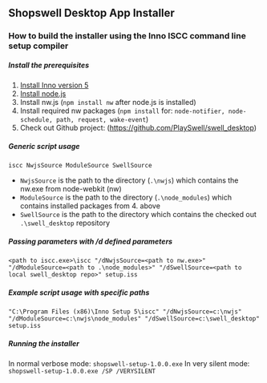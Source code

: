 ## Shopswell Desktop App Installer
### How to build the installer using the Inno ISCC command line setup compiler
##### Install the prerequisites
1. [Install Inno version 5](http://www.jrsoftware.org/download.php/is.exe?site=1)
2. [Install node.js](https://nodejs.org/dist/v4.2.1/win-x64/node.exe)
3. Install nw.js (`npm install nw` after node.js is installed)
4. Install required nw packages (`npm install` for: `node-notifier, node-schedule, path, request, wake-event`)
5. Check out Github project: (https://github.com/PlaySwell/swell_desktop)
##### Generic script usage
`iscc NwjsSource ModuleSource SwellSource`
* `NwjsSource` is the path to the directory (`.\nwjs`) which contains the nw.exe from node-webkit (nw)
* `ModuleSource` is the path to the directory (`.\node_modules`) which contains installed packages from 4. above
* `SwellSource` is the path to the directory which contains the checked out `.\swell_desktop` repository
##### Passing parameters with /d defined parameters
```
<path to iscc.exe>\iscc "/dNwjsSource=<path to nw.exe>" "/dModuleSource=<path to .\node_modules>" "/dSwellSource=<path to local swell_desktop repo>" setup.iss
``` 
##### Example script usage with specific paths
```
"C:\Program Files (x86)\Inno Setup 5\iscc" "/dNwjsSource=c:\nwjs" "/dModuleSource=c:\nwjs\node_modules" "/dSwellSource=c:\swell_desktop" setup.iss
```
##### Running the installer
In normal verbose mode:   `shopswell-setup-1.0.0.exe`
In very silent mode:      `shopswell-setup-1.0.0.exe /SP /VERYSILENT`
      
